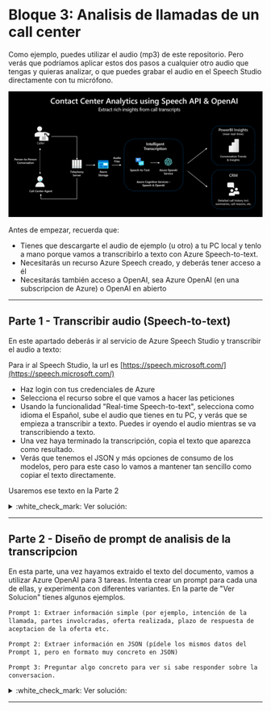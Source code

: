 # Bloque 3: Analisis de llamadas de un call center

Como ejemplo, puedes utilizar el audio (mp3) de este repositorio. Pero verás que podríamos aplicar estos dos pasos a cualquier otro audio que tengas y quieras analizar, o que puedes grabar el audio en el Speech Studio directamente con tu micrófono. 

![Diagrama de Solucion con Speech to text y OpenAI](Bloque3.png)

Antes de empezar, recuerda que:

* Tienes que descargarte el audio de ejemplo (u otro) a tu PC local y tenlo a mano porque vamos a transcribirlo a texto con Azure Speech-to-text. 
* Necesitarás un recurso Azure Speech creado, y deberás tener acceso a él
* Necesitarás también acceso a OpenAI, sea Azure OpenAI (en una subscripcion de Azure) o OpenAI en abierto 
___

## Parte 1 - Transcribir audio (Speech-to-text)

En este apartado deberás ir al servicio de Azure Speech Studio y transcribir el audio a texto:

Para ir al Speech Studio, la url es [https://speech.microsoft.com/](https://speech.microsoft.com/)
* Haz login con tus credenciales de Azure
* Selecciona el recurso sobre el que vamos a hacer las peticiones
* Usando la funcionalidad "Real-time Speech-to-text", selecciona como idioma el Español, sube el audio que tienes en tu PC, y verás que se empieza a transcribir a texto. Puedes ir oyendo el audio mientras se va transcribiendo a texto. 
* Una vez haya terminado la transcripción, copia el texto que aparezca como resultado. 
* Verás que tenemos el JSON y más opciones de consumo de los modelos, pero para este caso lo vamos a mantener tan sencillo como copiar el texto directamente.  

Usaremos ese texto en la Parte 2


<details>
  <summary>:white_check_mark: Ver solución:</summary>

* Texto que extraemos con Speech-to-text del audio de ejemplo:

  ```    
  ¿Hola Santiago, cómo estás? Te habla Andrés, asesor comercial y encargado de tu servicio telefónico. ¿Cómo estás bien? Gracias. No, no. Estoy interesado, muchísimas gracias. Mira Santiago, el motivo de mi llamado es breve y es para darte un beneficio hasta el 7% en tu factura del móvil en los que solo te tomará 3 minutos. Santiago Mira, el beneficio consiste en hacer una portabilidad o cambio de tu servicio. En el cual debes estar pagando 60 y casi 70000 pesos. ¿Vas a pagar solamente 65500 mensuales, que te parece interesante, verdad? ¿Pues es que yo ya estoy bien, sin embargo, podrías estar mejor? Santiago mira, el ahorro es casi de 5000 pesos al mes en el año son 60000 pesos que puedes invertir en otras necesidades y no solo el beneficio económico, sino que vas a tener una cobertura mejor, más datos para navegar es una oferta, gana gana, solo solo es solo para algunos clientes como tú. ¿Los beneficiados son pocos y tienes que aprovecharlo, pues por el día de hoy qué te parece? Pues tal vez sí, tal vez sí me interesa la oferta, pero es que no tengo tiempo, pues de ir a oficina o hacer el trámite, no te preocupes por el por el trabajo, me quedaba poco tiempo libre. Entonces no sé, muchísimas gracias. Igualmente entiendo Santiago, no te preocupes, mira todo, es muy sencillo, yo me encargo por acá de hacerlo todo telefónicamente, lo único que necesito es que me digas que estás interesado en ahorrar, en mejorar tu servicio y yo lo transmito todo por acá en 4 minutos. Sí, no es que lo que pasa es que en ese momentico estoy en el bus y pues no me gusta dar datos así por teléfono. ¿Además que además que no sé si es una estafa, ya entiende, no? ¿Sí, sí entiendo Santiago tu posición, mira para tu tranquilidad, te voy a dar mi extensión, sí como asesor Ejecutivo de me llamas es la línea de Atención al Cliente oficial que tenemos aquí en el cuál Center me vas a llamar y pides hablar conmigo sí, EH? Son solo 5 minutos y con esos 5 minutos vas a mejorar tu servicio durante todo el año. Chévere, no. ¿Eh? ¿Ok una pregunta, cuántas megas voy a tener mi gigas? Vas a tener más de cuatro gigas que tienen, ajá, claro, vas a tener más de 40 gigas para redes sociales, chat de navegación ilimitado para todo lo que desees. Ah, y minutos ilimitados nacionales y 20 minutos mensuales para Venezuela. Ah, bueno, listo. Sí, sí, sí, me interesa la oferta. Ah, bueno le llamo listo, bueno, Santiago mira, son las 4:55 h kg máximo de las 5:20 h, espero tu llamada, OK, si no es molestia y si no me puedes llamar, pues te estaré devolviendo la llamada para poderlo confirmar y para que puedas tomar el beneficio. ¿Te parece listo? ¿Una cosa es que yo me tengo que bajar ya, casi voy a llegar a pues a mi destino, Eh? ¿Una pregunta, Eh? La oferta es limitada, o sea, corre el riesgo de perderlas y me demoro mucho en llamarle, si bueno, no, sí a las 5:20 H, Podemos establecer esa comunicación máximo 5 y 30, yo te aseguro que te la puedo mantener. Y esta bueno, bueno ya ya, gracias por tu tiempo, hablamos más tarde de Santiago Chao, OK, muy bien Andrés, hasta luego. 

  ```

</details>

___

## Parte 2 - Diseño de prompt de analisis de la transcripcion

En esta parte, una vez hayamos extraido el texto del documento, vamos a utilizar Azure OpenAI para 3 tareas. Intenta crear un prompt para cada una de ellas, y experimenta con diferentes variantes. En la parte de "Ver Solucion" tienes algunos ejemplos. 

```
Prompt 1: Extraer información simple (por ejemplo, intención de la llamada, partes involcradas, oferta realizada, plazo de respuesta de aceptacion de la oferta etc. 
```

```
Prompt 2: Extraer información en JSON (pídele los mismos datos del Prompt 1, pero en formato muy concreto en JSON)
```

```
Prompt 3: Preguntar algo concreto para ver si sabe responder sobre la conversacion.
```

<details>
  <summary>:white_check_mark: Ver solución:</summary>

* Extraer información
  ```
  Extrae el importe mensual a pagar de este contrato, dime si se aceptan mascotas, y el numero de clausulas que incluye. 
  
  Contrato a analizar: <texto extraido con forms recognizer>
  ```
  
* Extraer información en JSON
  ```
  Extrae la siguiente información del contrato que te voy a pasar: 
  
  1. el importe mensual a pagar de este contrato (clave: mensualidad)
  2. si se aceptan mascotas (clave: mascotas)
  3. el numero de claúsulas que incluye el contrato (clave: clausulas)
  
  Devuelveme un JSON con los campos dentro de un objeto "contrato". 
  
  Contrato a analizar: <texto extraido con forms recognizer>:
  ```
  
  Completion esperado:
  ```
  {
  "contrato": {
    "mensualidad": 1000,
    "mascotas": "prohibido",
    "clausulas": 6
  }
  }
  ```
 

</details>

___
